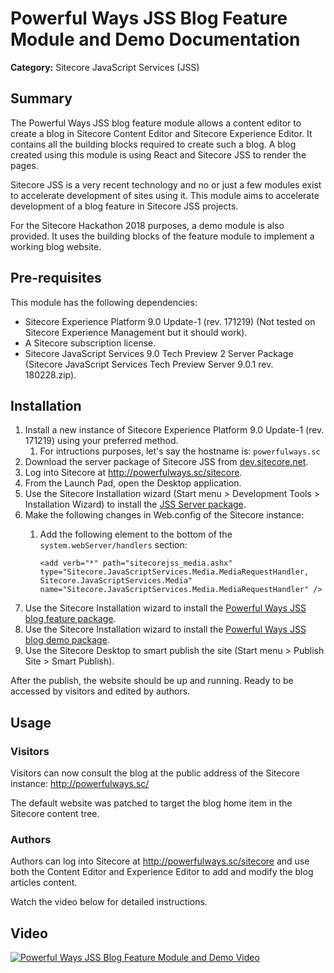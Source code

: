 # Powerful Ways JSS Blog Feature Module and Demo Documentation

**Category:** Sitecore JavaScript Services (JSS)

## Summary

The Powerful Ways JSS blog feature module allows a content editor to create a blog in Sitecore Content Editor and Sitecore Experience Editor. It contains all the building blocks required to create such a blog. A blog created using this module is using React and Sitecore JSS to render the pages.

Sitecore JSS is a very recent technology and no or just a few modules exist to accelerate development of sites using it. This module aims to accelerate development of a blog feature in Sitecore JSS projects.

For the Sitecore Hackathon 2018 purposes, a demo module is also provided. It uses the building blocks of the feature module to implement a working blog website.

## Pre-requisites

This module has the following dependencies:

- Sitecore Experience Platform 9.0 Update-1 (rev. 171219) (Not tested on Sitecore Experience Management but it should work).
- A Sitecore subscription license.
- Sitecore JavaScript Services 9.0 Tech Preview 2 Server Package (Sitecore JavaScript Services Tech Preview Server 9.0.1 rev. 180228.zip).

## Installation

1. Install a new instance of Sitecore Experience Platform 9.0 Update-1 (rev. 171219) using your preferred method.
    1. For intructions purposes, let's say the hostname is: `powerfulways.sc`
1. Download the server package of Sitecore JSS from [dev.sitecore.net](https://dev.sitecore.net/Downloads/Sitecore_JavaScript_Services/90_Tech_Preview/Sitecore_JavaScript_Services_90_Tech_Preview_2.aspx).
1. Log into Sitecore at http://powerfulways.sc/sitecore.
1. From the Launch Pad, open the Desktop application.
1. Use the Sitecore Installation wizard (Start menu > Development Tools > Installation Wizard) to install the [JSS Server package](https://dev.sitecore.net/~/media/C164487ED4374D5D90B1F01E85C2C7AD.ashx).
1. Make the following changes in Web.config of the Sitecore instance:
    1. Add the following element to the bottom of the `system.webServer/handlers` section:

           <add verb="*" path="sitecorejss_media.ashx" type="Sitecore.JavaScriptServices.Media.MediaRequestHandler, Sitecore.JavaScriptServices.Media" name="Sitecore.JavaScriptServices.Media.MediaRequestHandler" />

1. Use the Sitecore Installation wizard to install the [Powerful Ways JSS blog feature package](../sc.package/Powerful%20Ways%20JSS%20Blog%20Feature-1.0.zip).
1. Use the Sitecore Installation wizard to install the [Powerful Ways JSS blog demo package](../sc.package/Powerful%20Ways%20JSS%20Blog%20Demo-1.0.zip).
1. Use the Sitecore Desktop to smart publish the site (Start menu > Publish Site > Smart Publish).

After the publish, the website should be up and running. Ready to be accessed by visitors and edited by authors.

## Usage

### Visitors

Visitors can now consult the blog at the public address of the Sitecore instance: http://powerfulways.sc/

The default website was patched to target the blog home item in the Sitecore content tree.

### Authors

Authors can log into Sitecore at http://powerfulways.sc/sitecore and use both the Content Editor and Experience Editor to add and modify the blog articles content.

Watch the video below for detailed instructions.

## Video

[![Powerful Ways JSS Blog Feature Module and Demo Video](https://img.youtube.com/vi/tamNwsiTMWg/0.jpg)](https://www.youtube.com/watch?v=tamNwsiTMWg)
